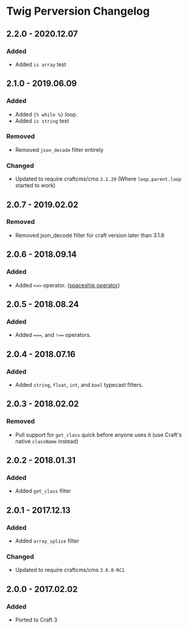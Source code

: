 # Twig Perversion Changelog

## 2.2.0 - 2020.12.07
### Added
- Added `is array` test

## 2.1.0 - 2019.06.09
### Added
- Added `{% while %}` loop.
- Added `is string` test

### Removed
- Removed `json_decode` filter entirely

### Changed
- Updated to require craftcms/cms `3.1.29` (Where `loop.parent.loop` started to work)

## 2.0.7 - 2019.02.02
### Removed
- Removed json_decode filter for craft version later than 3.1.6

## 2.0.6 - 2018.09.14
### Added
- Added `<=>` operator. ([spaceship operator](http://php.net/manual/en/migration70.new-features.php#migration70.new-features.spaceship-op))

## 2.0.5 - 2018.08.24
### Added
- Added `===`, and `!==` operators.

## 2.0.4 - 2018.07.16
### Added
- Added `string`, `float`, `int`, and `bool` typecast filters.

## 2.0.3 - 2018.02.02
### Removed
- Pull support for `get_class` quick before anyone uses it (use Craft's native `className` instead)

## 2.0.2 - 2018.01.31
### Added
- Added `get_class` filter

## 2.0.1 - 2017.12.13
### Added
- Added `array_splice` filter

### Changed
- Updated to require craftcms/cms `3.0.0-RC1`

## 2.0.0 - 2017.02.02
### Added
- Ported to Craft 3